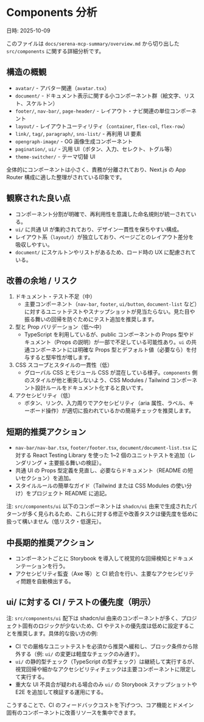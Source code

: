 # Components 分析

日時: 2025-10-09

このファイルは `docs/serena-mcp-summary/overview.md` から切り出した `src/components` に関する詳細分析です。

## 構造の概観

- `avatar/` - アバター関連（`avatar.tsx`）
- `document/` - ドキュメント表示に関する小コンポーネント群（絵文字、リスト、スケルトン）
- `footer/`, `nav-bar/`, `page-header/` - レイアウト・ナビ関連の単位コンポーネント
- `layout/` - レイアウトユーティリティ（`container`, `flex-col`, `flex-row`）
- `link/`, `tag/`, `paragraph/`, `sns-list/` - 再利用 UI 要素
- `opengraph-image/` - OG 画像生成コンポーネント
- `pagination/`, `ui/` - 汎用 UI（ボタン、入力、セレクト、トグル等）
- `theme-switcher/` - テーマ切替 UI

全体的にコンポーネントは小さく、責務が分離されており、Next.js の App Router 構成に適した整理がされている印象です。

## 観察された良い点

- コンポーネント分割が明確で、再利用性を意識した命名規則が統一されている。
- `ui/` に共通 UI が集約されており、デザイン一貫性を保ちやすい構成。
- レイアウト系（`layout/`）が独立しており、ページごとのレイアウト差分を吸収しやすい。
- `document/` にスケルトンやリストがあるため、ロード時の UX に配慮されている。

## 改善の余地 / リスク

1. ドキュメント・テスト不足（中）
   - 主要コンポーネント（`nav-bar`, `footer`, `ui/button`, `document-list` など）に対するユニットテストやスナップショットが見当たらない。見た目や振る舞いの回帰を防ぐためにテスト追加を推奨します。
2. 型と Prop バリデーション（低〜中）
   - TypeScript を利用しているが、public コンポーネントの Props 型やドキュメント（Props の説明）が一部で不足している可能性あり。`ui` の共通コンポーネントには明確な Props 型とデフォルト値（必要なら）を付与すると堅牢性が増します。
3. CSS スコープとスタイルの一貫性（低）
   - グローバル CSS とモジュール CSS が混在している様子。`components` 側のスタイルが他と衝突しないよう、CSS Modules / Tailwind コンポーネント設計ルールをドキュメント化すると良いです。
4. アクセシビリティ（低）
   - ボタン、リンク、入力周りでアクセシビリティ（aria 属性、ラベル、キーボード操作）が適切に扱われているかの簡易チェックを推奨します。

## 短期的推奨アクション

- `nav-bar/nav-bar.tsx`, `footer/footer.tsx`, `document/document-list.tsx` に対する React Testing Library を使った 1~2 個のユニットテストを追加（レンダリング + 主要振る舞いの検証）。
- 共通 UI の Props 型定義を見直し、必要ならドキュメント（README の短いセクション）を追加。
- スタイルルールの簡単なガイド（Tailwind または CSS Modules の使い分け）をプロジェクト README に追記。

注: `src/components/ui` 以下のコンポーネントは `shadcn/ui` 由来で生成されたパターンが多く見られるため、これらに対する修正や改善タスクは優先度を低めに扱って構いません（低リスク・低還元）。

## 中長期的推奨アクション

- コンポーネントごとに Storybook を導入して視覚的な回帰検知とドキュメンテーションを行う。
- アクセシビリティ監査（Axe 等）と CI 統合を行い、主要なアクセシビリティ問題を自動検出する。

## ui/ に対する CI / テストの優先度（明示）

注: `src/components/ui` 配下は shadcn/ui 由来のコンポーネントが多く、プロジェクト固有のロジックが少ないため、CI やテストの優先度は低めに設定することを推奨します。具体的な扱い方の例:

- CI での厳格なユニットテストを必須から推奨へ緩和し、ブロック条件から除外する（例: `ui/` の変更は軽度なチェックのみ通す）。
- `ui/` の静的型チェック（TypeScript の型チェック）は継続して実行するが、視覚回帰や細かなアクセシビリティチェックは主要コンポーネントに限定して実行する。
- 重大な UI 不具合が疑われる場合のみ `ui/` の Storybook スナップショットや E2E を追加して検証する運用にする。

こうすることで、CI のフィードバックコストを下げつつ、コア機能とドメイン固有のコンポーネントに改善リソースを集中できます。
